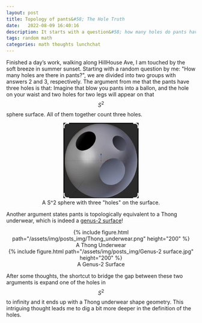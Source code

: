 ```yaml
---
layout: post
title: Topology of pants&#58; The Hole Truth
date:   2022-08-09 16:40:16
description: It starts with a question&#58; how many holes do pants have?
tags: random math
categories: math thoughts lunchchat
---
```


Finished a day’s work, walking along HillHouse Ave, I am touched by the soft breeze in summer sunset. Starting with a random question by me: "How many holes are there in pants?", we are divided into two groups with answers 2 and 3, respectively.
The argument from me that the pants have three holes is that: Imagine that blow you pants into a ballon, and the hole on your waist and two holes for two legs will appear on that $$S^2$$ sphere surface. All of them together count three holes.

<figure>
  <center>
  <img src="/assets/img/posts_img/Sphere_with_three_holes.jpg" width="200" height="200">
  <figcaption> A S^2 sphere with three "holes" on the surface.</figcaption>
  </center>
</figure>

Another argument states pants is topologically equivalent to a Thong underwear, which is indeed a [genus-2 surface](https://en.wikipedia.org/wiki/Genus_%28mathematics%29)!

<div class="row mt-3">
    <div class="col-sm mt-3 mt-md-0">
        <center>
        {% include figure.html path="/assets/img/posts_img/Thong_underwear.png" height="200" %}
        <div class="caption">
          A Thong Underwear
        </div>
        </center>
    </div>
    <div class="col-sm mt-3 mt-md-0">
        <center>
        {% include figure.html path="/assets/img/posts_img/Genus-2 surface.jpg" height="200" %}
        <div class="caption">
             A Genus-2 Surface
        </div>
        </center>
    </div>
</div>

After some thoughts, the shortcut to bridge the gap between these two arguments is expand one of the holes in $$S^2$$ to infinity and it ends up with a Thong underwear shape geometry. This intriguing thought leads me to dig a bit more deeper in the definition of the holes.
